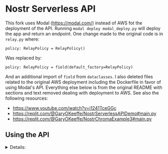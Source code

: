 # Nostr Serverless API

This fork uses Modal (https://modal.com/) instead of AWS fot the deployment of the API. Running `modal deploy modal_deploy.py` will deploy the app and return an endpoint. One change made to the original code is in `relay.py` where:

`policy: RelayPolicy = RelayPolicy()`

Was replaced by:

`policy: RelayPolicy = field(default_factory=RelayPolicy)`

And an additional import of `field` from `dataclasses`. I also deleted files related to the original AWS deployment including the Dockerfile in favor of using Modal's API. Everything else below is from the original README with sections and text removed dealing with deployment to AWS. See also the following resources:

* https://www.youtube.com/watch?v=i1241TceGGc
* https://replit.com/@GaryOKeeffe/NostrServerlessAPIDemo#main.py
* https://replit.com/@GaryOKeeffe/NostrChromaExample3#main.py

## Using the API

<details>
<summary>Details:</summary>
  
Full API documentation is available to Open API standards in this project's `openapi.yaml` file, and is also hosted on [Swagger Hub here](https://app.swaggerhub.com/apis/GARYJOKEEFFE/nostr-serverless_api/0.0.1). We also briefly describe them in this section.

Once you have the base URL, you will be able to reach the following endpoints (with more endpoints to follow soon):

<details>
<summary>Verify the API is running correctly</summary>

**Description**: Publishing a "Running Nostr Serverless API" note from your account to verify everything is set up correctly

**Endpoint**: `/v0/verify`

**HTTP Method**: `POST`

**Objects to be added to the HTTP request**:
- relays = [LIST OF RELAYS OR STRING OF RELAY]
- private_key = [PRIVATE KEY IN NSEC FORMAT]

</details>

<details>
<summary>Send a Public Note</summary>

**Description**: Send a note from your account to a set of relays

**Endpoint**: `/v0/send/note`

**HTTP Method**: `POST`

**Objects to be added to the HTTP request**:
- relays = [LIST OF RELAYS OR STRING OF RELAY]
- private_key = [PRIVATE KEY IN NSEC FORMAT]
- text = [STRING OF YOUR NOTE's CONTENT]

</details>

<details>
<summary>Send a DM</summary>

**Description**: Send a DM from your account to someone else's over a set of relays

**Endpoint**: `/v0/send/dm`

**HTTP Method**: `POST`

**Objects to be added to the HTTP request**:
- relays = [LIST OF RELAYS OR STRING OF RELAY]
- sender_private_key = [PRIVATE KEY IN NSEC FORMAT]
- recipient_public_key = [PRIVATE KEY IN NPUB OR HEX FORMAT]
- text = [STRING OF YOUR NOTE's CONTENT]

</details>

<details>
<summary>Fetch Public Notes</summary>

**Description**: Fetch all notes that meet the filter criteria (filters to be added to request)

**Endpoint**: `/v0/fetch/notes`

**HTTP Method**: `POST`

**Objects that can be added to the HTTP request**:
- authors = [LIST OR STRING OF NPUB OR HEX FORMATTED AUTHOR[S]] 
- relays = [LIST OF RELAYS OR STRING OF RELAY]
- event_refs = [LIST OR STRING OF EVENT REFENENCES]
- pubkey_refs = [LIST OR STRING OF PUB KEY REFENENCES]
- since = [INTEGER OF INTERVAL START]
- until = [INTEGER OF INTERVAL TERMINATION]
- limit = [INTEGER OF #NOTES TO FETCH PER RELAY (Defaults to 2000)]

**Objects included in response**:
- Dictionary of noteIDs wherein each object has the following properties:
   - time_created = [INTEGER OF WHEN NOTE WAS CREATED]
   - content = [STRING REPRESENTING NOTE's CONTENT]
   - author = [AUTHORS PUBLIC KEY IN HEX FORMAT]
   - signature = [STRING OF NOTE SIGNATURE]
   - tags = [JSON BLOB OF NOSTR NOTE TAG OBJECTS]

</details>

We will be pubilshing comprehensive examples in video and text format. Follow me on Nostr (npub10mgeum509kmlayzuvxhkl337zuh4x2knre8ak2uqhpcra80jdttqqvehf6) or on Twitter @garyjokeeffe to stay up-to-date. 

</details>
